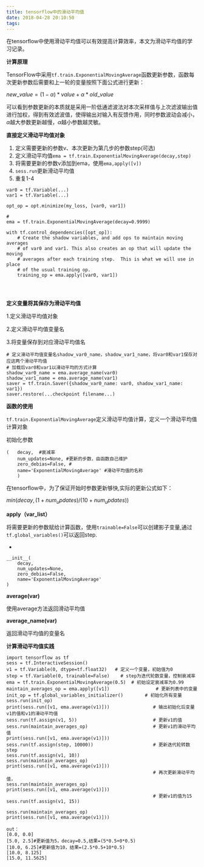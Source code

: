 ```yaml
---
title: tensorflow中的滑动平均值
date: 2018-04-28 20:10:50
tags:
---
```




在tensorflow中使用滑动平均值可以有效提高计算效率，本文为滑动平均值的学习记录。

**计算原理**

TensorFlow中采用`tf.train.ExponentialMovingAverage`函数更新参数，函数每次更新参数后需要和上一轮的变量按照下面公式进行更新：

$new\_value = (1-\alpha)*value+\alpha *old\_ value$




可以看到参数更新的本质就是采用一阶低通滤波法对本次采样值与上次滤波输出值进行加权，得到有效滤波值，使得输出对输入有反馈作用，同时参数波动会减小，$\alpha​$越大参数更新越慢，$\alpha​$越小参数越灵敏。



**直接定义滑动平均值对象**

1. 定义需要更新的参数v、本次更新为第几步的参数step(可选)
2. 定义滑动平均值`ema = tf.train.ExponentialMovingAverage(decay,step)`
3. 将需要更新的参数v添加到ema，使用`ema,apply([v])`
4. `sess.run`更新滑动平均值
5. 重复1-4

```
var0 = tf.Variable(...)
var1 = tf.Variable(...)

opt_op = opt.minimize(my_loss, [var0, var1])

# 
ema = tf.train.ExponentialMovingAverage(decay=0.9999)

with tf.control_dependencies([opt_op]):
    # Create the shadow variables, and add ops to maintain moving averages
    # of var0 and var1. This also creates an op that will update the moving
    # averages after each training step.  This is what we will use in place
    # of the usual training op.
    training_op = ema.apply([var0, var1])
    
    
    
```

**定义变量将其保存为滑动平均值**

1.定义滑动平均值对象

2.定义滑动平均值变量名

3.将变量保存到对应滑动平均值名

```
# 定义滑动平均值变量名shadow_var0_name，shadow_var1_name，将var0和var1保存对应这两个滑动平均值
# 加载后var0和var1以滑动平均的方式计算
shadow_var0_name = ema.average_name(var0)
shadow_var1_name = ema.average_name(var1)
saver = tf.train.Saver({shadow_var0_name: var0, shadow_var1_name: var1})
saver.restore(...checkpoint filename...)
```



**函数的使用**

`tf.train.ExponentialMovingAverage`定义滑动平均值计算，定义一个滑动平均值计算对象

初始化参数

```
(   decay,  #衰减率
    num_updates=None, #更新的步数，由函数自己维护
    zero_debias=False, #
    name='ExponentialMovingAverage' #滑动平均值的名称
    )
```

在tensorflow中，为了保证开始时参数更新够快,实际的更新公式如下：

$min(decay, (1 + num_updates) / (10 + num_updates))$

**apply（var_list）**

将需要更新的参数赋给计算函数，使用`trainable=False`可以创建影子变量,通过`tf.global_variables()`可以返回step.

- ​

```
__init__(
    decay,
    num_updates=None,
    zero_debias=False,
    name='ExponentialMovingAverage'
)
```



**average(var)**

使用average方法返回滑动平均值

**average_name(var)**

返回滑动平均值的变量名

**计算滑动平均值实践**

```
import tensorflow as tf
sess = tf.InteractiveSession()
v1 = tf.Variable(0, dtype=tf.float32)   # 定义一个变量，初始值为0
step = tf.Variable(0, trainable=False)    # step为迭代轮数变量，控制衰减率
ema = tf.train.ExponentialMovingAverage(0.5)  # 初始设定衰减率为0.99
maintain_averages_op = ema.apply([v1])                 # 更新列表中的变量
init_op = tf.global_variables_initializer()        # 初始化所有变量
sess.run(init_op)
print(sess.run([v1, ema.average(v1)]))                # 输出初始化后变量v1的值和v1的滑动平均值
sess.run(tf.assign(v1, 5))                            # 更新v1的值
sess.run(maintain_averages_op)                        # 更新v1的滑动平均值
print(sess.run([v1, ema.average(v1)]))
sess.run(tf.assign(step, 10000))                      # 更新迭代轮转数step
sess.run(tf.assign(v1, 10))
sess.run(maintain_averages_op)
print(sess.run([v1, ema.average(v1)]))
                                                      # 再次更新滑动平均值，
sess.run(maintain_averages_op)
print(sess.run([v1, ema.average(v1)]))
                                                      # 更新v1的值为15
sess.run(tf.assign(v1, 15))

sess.run(maintain_averages_op)
print(sess.run([v1, ema.average(v1)]))
```

```
out：
[0.0, 0.0]
[5.0, 2.5]#更新值为5，decay=0.5,结果=(5*0.5+0*0.5)
[10.0, 6.25]#更新值为10，结果=(2.5*0.5+10*0.5)
[10.0, 8.125]
[15.0, 11.5625]
```

